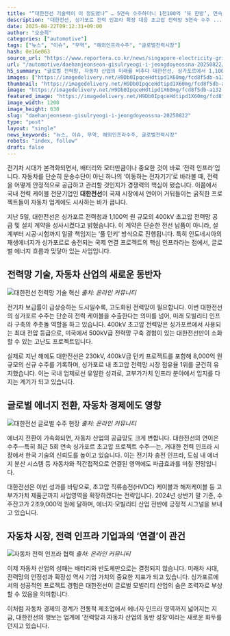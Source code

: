 ```yaml
---
title: "“대한전선 기술력이 이 정도였나” … 5연속 수주하더니 1천100억 ‘또 한방’, 연속 잭팟 터졌다"
description: "대한전선, 싱가포르 전력 인프라 확장 대응 초고압 전력망 5연속 수주 ..."
date: 2025-08-22T09:12:31+09:00
author: "오승희"
categories: ["automotive"]
tags: ["뉴스", "이슈", "무역", "해외인프라수주", "글로벌전력시장"]
hash: 0e16e063
source_url: "https://www.reportera.co.kr/news/singapore-electricity-grid-orders/"
url: "/automotive/daehanjeonseon-gisulryeogi-i-jeongdoyeossna-20250822/"
h5_summary: "글로벌 전력망, 자동차 산업의 미래를 비추다 대한전선, 싱가포르에서 1,100억 수주로 기술력 입증"
images: ["https://imagedelivery.net/H9Db0IpqceHdtipd1X60mg/fcd8f5db-a132-42a8-ecd1-fddefb637800/public", "https://imagedelivery.net/H9Db0IpqceHdtipd1X60mg/180a21c1-2d03-44e6-cd4c-42f570eef500/public", "https://imagedelivery.net/H9Db0IpqceHdtipd1X60mg/a7913b25-66b0-40c4-de5c-ff0d19db5200/public", "https://imagedelivery.net/H9Db0IpqceHdtipd1X60mg/91f22862-1e1b-4486-6a78-08958cb9df00/public"]
thumbnail: "https://imagedelivery.net/H9Db0IpqceHdtipd1X60mg/fcd8f5db-a132-42a8-ecd1-fddefb637800/public"
image: "https://imagedelivery.net/H9Db0IpqceHdtipd1X60mg/fcd8f5db-a132-42a8-ecd1-fddefb637800/public"
featured_image: "https://imagedelivery.net/H9Db0IpqceHdtipd1X60mg/fcd8f5db-a132-42a8-ecd1-fddefb637800/public"
image_width: 1200
image_height: 630
slug: "daehanjeonseon-gisulryeogi-i-jeongdoyeossna-20250822"
type: "post"
layout: "single"
news_keywords: "뉴스, 이슈, 무역, 해외인프라수주, 글로벌전력시장"
robots: "index, follow"
draft: false
---
```


전기차 시대가 본격화되면서, 배터리와 모터만큼이나 중요한 것이 바로 ‘전력 인프라’입니다. 자동차를 단순히 운송수단이 아닌 하나의 ‘이동하는 전자기기’로 바라볼 때, 전력을 어떻게 안정적으로 공급하고 관리할 것인지가 경쟁력의 핵심이 됐습니다. 이쯤에서 국내 전력 케이블 전문기업인 **대한전선**이 국제 시장에서 연이어 거둬들이는 굵직한 프로젝트들이 자동차 업계에도 시사하는 바가 큽니다.

지난 5일, 대한전선은 싱가포르 전력청과 1,100억 원 규모의 400kV 초고압 전력망 공급 및 설치 계약을 성사시켰다고 밝혔습니다. 이 계약은 단순한 전선 납품이 아니라, 설계부터 시공·시험까지 일괄 책임지는 ‘풀 턴키’ 방식으로 진행됩니다. 특히 인도네시아의 재생에너지가 싱가포르로 송전되는 국제 연결 프로젝트의 핵심 인프라라는 점에서, 글로벌 에너지 흐름과 맞닿아 있는 사업입니다.

## 전력망 기술, 자동차 산업의 새로운 동반자

![대한전선 전력망 기술 혁신](https://imagedelivery.net/H9Db0IpqceHdtipd1X60mg/91f22862-1e1b-4486-6a78-08958cb9df00/public)
*출처: 온라인 커뮤니티*


전기차 보급률이 급상승하는 도시일수록, 고도화된 전력망이 필요합니다. 이번 대한전선의 싱가포르 수주는 단순히 전력 케이블을 수출한다는 의미를 넘어, 미래 모빌리티 인프라 구축의 주춧돌 역할을 하고 있습니다. 400kV 초고압 전력망은 싱가포르에서 사용되는 최대 전압 등급으로, 미국에서 500kV급 전력망 구축 경험이 있는 대한전선만이 소화할 수 있는 고난도 프로젝트입니다.

실제로 지난 해에도 대한전선은 230kV, 400kV급 턴키 프로젝트를 포함해 8,000억 원 규모의 신규 수주를 기록하며, 싱가포르 내 초고압 전력망 시장 점유율 1위를 굳건히 유지했습니다. 이는 국내 업체로선 유일한 성과로, 고부가가치 인프라 분야에서 입지를 다지는 계기가 되고 있습니다.

## 글로벌 에너지 전환, 자동차 경제에도 영향

![대한전선 글로벌 수주 현장](https://imagedelivery.net/H9Db0IpqceHdtipd1X60mg/a7913b25-66b0-40c4-de5c-ff0d19db5200/public)
*출처: 온라인 커뮤니티*


에너지 전환이 가속화되면, 자동차 산업의 공급망도 크게 변합니다. 대한전선의 연이은 수주—특히 최근 5회 연속 싱가포르 초고압 프로젝트 수주—는, 거대한 전력 인프라 시장에서 한국 기술의 신뢰도를 높이고 있습니다. 이는 전기차 충전 인프라, 도심 내 에너지 분산 시스템 등 자동차와 직간접적으로 연결된 영역에도 파급효과를 미칠 전망입니다.

대한전선은 이번 성과를 바탕으로, 초고압 직류송전(HVDC) 케이블과 해저케이블 등 고부가가치 제품군까지 사업영역을 확장하겠다는 전략입니다. 2024년 상반기 말 기준, 수주잔고가 2조9,000억 원에 달하며, 에너지·모빌리티 산업 전반에 긍정적 시그널을 보내고 있습니다.

## 자동차 시장, 전력 인프라 기업과의 ‘연결’이 관건

![자동차 전력 인프라 협력](https://imagedelivery.net/H9Db0IpqceHdtipd1X60mg/180a21c1-2d03-44e6-cd4c-42f570eef500/public)
*출처: 온라인 커뮤니티*


이제 자동차 산업의 성패는 배터리와 반도체만으로는 결정되지 않습니다. 미래차 시대, 전력망의 안정성과 확장성 역시 기업 가치의 중요한 지표가 되고 있습니다. 싱가포르에서의 성공적인 프로젝트 경험은 대한전선이 글로벌 모빌리티 산업의 숨은 조력자로 부상할 수 있음을 의미합니다.

이처럼 자동차 경제의 경계가 전통적 제조업에서 에너지·인프라 영역까지 넓어지는 지금, 대한전선의 행보는 업계에 ‘전력망과 자동차 산업의 동반 성장’이라는 새로운 화두를 던지고 있습니다.
